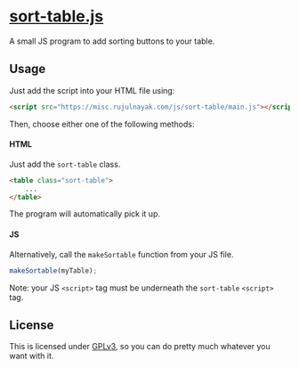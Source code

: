 # [sort-table.js](https://github.com/nayakrujul/misc/blob/main/js/sort-table/main.js)

A small JS program to add sorting buttons to your table.

## Usage

Just add the script into your HTML file using:

```html
<script src="https://misc.rujulnayak.com/js/sort-table/main.js"></script>
```

Then, choose either one of the following methods:

#### HTML

Just add the `sort-table` class.

```html
<table class="sort-table">
    ...
</table>
```

The program will automatically pick it up.

#### JS

Alternatively, call the `makeSortable` function from your JS file.

```javascript
makeSortable(myTable);
```

Note: your JS `<script>` tag must be underneath the `sort-table` `<script>` tag.

## License

This is licensed under [GPLv3](https://github.com/nayakrujul/misc/blob/main/LICENSE),
so you can do pretty much whatever you want with it.